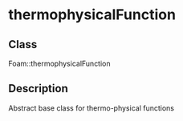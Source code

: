 # thermophysicalFunction 
## Class
Foam::thermophysicalFunction

## Description
Abstract base class for thermo-physical functions

